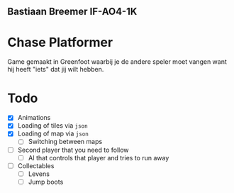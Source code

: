 Bastiaan Breemer IF-AO4-1K
---
# Chase Platformer

Game gemaakt in Greenfoot waarbij je de andere speler moet vangen want hij heeft "iets" dat jij wilt hebben.

# Todo
* [x] Animations
* [x] Loading of tiles via `json`
* [x] Loading of map via `json`
  * [ ] Switching between maps
* [ ] Second player that you need to follow
  * [ ] AI that controls that player and tries to run away
* [ ] Collectables
  * [ ] Levens
  * [ ] Jump boots

